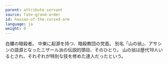 ```yaml
---
parent: attribute.servant
source: fate-grand-order
id: hassan-of-the-cursed-arm
language: ja
weight: 0
---
```


白髏の暗殺者。
中東に起源を持つ、暗殺教団の党首。
別名「山の翁」、アサシンの語源となったニザール派の伝説的頭目、そのひとり。
山の翁は歴代19人いるとされ、それぞれが特別な技を修めた達人だったという。

